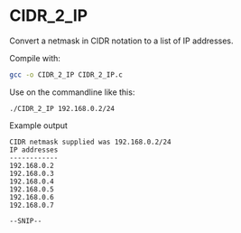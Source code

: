 # CIDR_2_IP
Convert a netmask in CIDR notation to a list of IP addresses.

Compile with:
```sh
gcc -o CIDR_2_IP CIDR_2_IP.c
```
Use on the commandline like this:
```
./CIDR_2_IP 192.168.0.2/24
```
Example output
```
CIDR netmask supplied was 192.168.0.2/24
IP addresses
------------
192.168.0.2
192.168.0.3
192.168.0.4
192.168.0.5
192.168.0.6
192.168.0.7

--SNIP--
```
